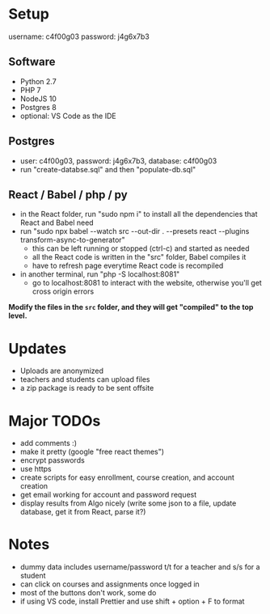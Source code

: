# Setup

username: c4f00g03
password: j4g6x7b3

## Software
- Python 2.7
- PHP 7
- NodeJS 10
- Postgres 8
- optional: VS Code as the IDE

## Postgres
- user: c4f00g03, password: j4g6x7b3, database: c4f00g03
- run "create-databse.sql" and then "populate-db.sql"

## React / Babel / php / py
- in the React folder, run "sudo npm i" to install all the dependencies that React and Babel need
- run "sudo npx babel --watch src --out-dir . --presets react --plugins transform-async-to-generator"
	- this can be left running or stopped (ctrl-c) and started as needed
	- all the React code is written in the "src" folder, Babel compiles it 
	- have to refresh page everytime React code is recompiled
- in another terminal, run "php -S localhost:8081"
	- go to localhost:8081 to interact with the website, otherwise you'll get cross origin errors

__Modify the files in the `src` folder, and they will get "compiled" to the top level.__

# Updates
- Uploads are anonymized
- teachers and students can upload files
- a zip package is ready to be sent offsite

# Major TODOs
- add comments :)
- make it pretty (google "free react themes")
- encrypt passwords
- use https
- create scripts for easy enrollment, course creation, and account creation
- get email working for account and password request
- display results from Algo nicely (write some json to a file, update database, get it from React, parse it?)

# Notes
- dummy data includes username/password t/t for a teacher and s/s for a student
- can click on courses and assignments once logged in
- most of the buttons don't work, some do
- if using VS code, install Prettier and use shift + option + F to format
